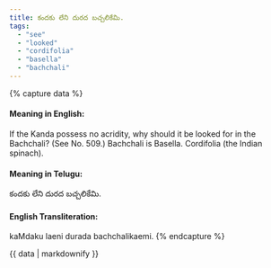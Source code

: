 ```yaml
---
title: కందకు లేని దురద బచ్చలికేమి.
tags:
  - "see"
  - "looked"
  - "cordifolia"
  - "basella"
  - "bachchali"
---
```


{% capture data %}
#### Meaning in English:
If the Kanda possess no acridity, why should it be looked for in the Bachchali?
(See No. 509.)
Bachchali is Basella. Cordifolia (the Indian spinach).

#### Meaning in Telugu:
కందకు లేని దురద బచ్చలికేమి.

#### English Transliteration:
kaMdaku laeni durada bachchalikaemi.
{% endcapture %}

{{ data | markdownify }}

